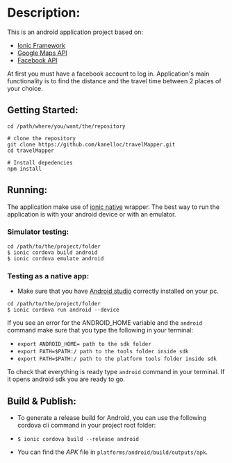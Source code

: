 # Description: 
This is an android application project based on:
* [Ionic Framework](https://ionicframework.com/)
* [Google Maps API](https://developers.google.com/maps/)
* [Facebook API](https://developers.facebook.com/)

At first you must have a facebook account to log in.
Application's main functionality is to find the distance and the travel time between 2 places of your choice.


## Getting Started:

```
cd /path/where/you/want/the/repository

# clone the repository
git clone https://github.com/kanelloc/travelMapper.git
cd travelMapper

# Install depedencies
npm install
```

## Running:

The application make use of [ionic native](https://ionicframework.com/docs/native/) wrapper. The best way to run the application is with your android device or with an emulator.

### Simulator testing:

```
cd /path/to/the/project/folder
$ ionic cordova build android
$ ionic cordova emulate android
```

### Testing as a native app:

* Make sure that you have [Android studio](https://developer.android.com/studio/index.html) correctly installed on your pc.

```
cd /path/to/the/project/folder
$ ionic cordova run android --device
```

If you see an error for the ANDROID_HOME variable and the `android` command make sure that you type the following in your terminal:

* `export ANDROID_HOME= path to the sdk folder`
* `export PATH=$PATH:/ path to the tools folder inside sdk`
* `export PATH=$PATH:/ path to the platform tools folder inside sdk`

To check that everything is ready type `android` command in your terminal. If it opens android sdk you are ready to go.


## Build & Publish: 

* To generate a release build for Android, you can use the following cordova cli command in your project root folder:
* `$ ionic cordova build --release android`

* You can find the *APK* file in `platforms/android/build/outputs/apk`.

